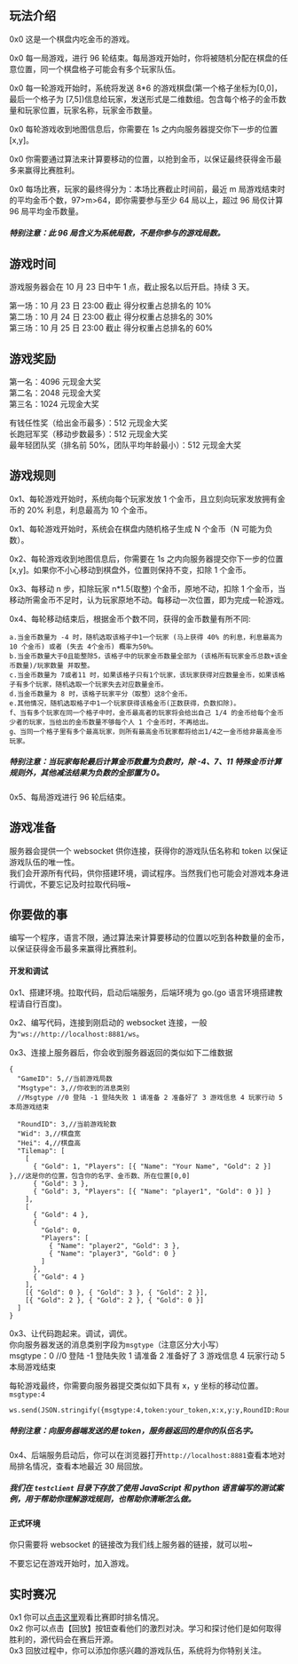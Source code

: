 ## 玩法介绍

0x0 这是一个棋盘内吃金币的游戏。

0x0 每一局游戏，进行 96 轮结束。每局游戏开始时，你将被随机分配在棋盘的任意位置，同一个棋盘格子可能会有多个玩家队伍。

0x0 每一轮游戏开始时，系统将发送 8\*6 的游戏棋盘(第一个格子坐标为[0,0]，最后一个格子为 [7,5])信息给玩家，发送形式是二维数组。包含每个格子的金币数量和玩家位置，玩家名称，玩家金币数量。

0x0 每轮游戏收到地图信息后，你需要在 1s 之内向服务器提交你下一步的位置[x,y]。

0x0 你需要通过算法来计算要移动的位置，以抢到金币，以保证最终获得金币最多来赢得比赛胜利。

0x0 每场比赛，玩家的最终得分为：本场比赛截止时间前，最近 m 局游戏结束时的平均金币个数，97>m>64，即你需要参与至少 64 局以上，超过 96 局仅计算 96 局平均金币数量。

##### 特别注意：此 96 局含义为系统局数，不是你参与的游戏局数。

## 游戏时间

游戏服务器会在 10 月 23 日中午 1 点，截止报名以后开启。持续 3 天。

第一场：10 月 23 日 23:00 截止 得分权重占总排名的 10%  
第二场：10 月 24 日 23:00 截止 得分权重占总排名的 30%  
第三场：10 月 25 日 23:00 截止 得分权重占总排名的 60%

## 游戏奖励

第一名：4096 元现金大奖  
第二名：2048 元现金大奖  
第三名：1024 元现金大奖

有钱任性奖（给出金币最多）：512 元现金大奖  
长跑冠军奖（移动步数最多）：512 元现金大奖  
最年轻团队奖（排名前 50%，团队平均年龄最小）：512 元现金大奖

## 游戏规则

0x1、每轮游戏开始时，系统向每个玩家发放 1 个金币，且立刻向玩家发放拥有金币的 20% 利息，利息最高为 10 个金币。

0x1、每轮游戏开始时，系统会在棋盘内随机格子生成 N 个金币（N 可能为负数）。

0x2、每轮游戏收到地图信息后，你需要在 1s 之内向服务器提交你下一步的位置[x,y]。如果你不小心移动到棋盘外，位置则保持不变，扣除 1 个金币。

0x3、每移动 n 步，扣除玩家 n\*1.5(取整) 个金币，原地不动，扣除 1 个金币，当移动所需金币不足时，认为玩家原地不动。每移动一次位置，即为完成一轮游戏。

0x4、每轮移动结束后，根据金币个数不同，获得的金币数量有所不同:

```
a.当金币数量为 -4 时，随机选取该格子中1一个玩家 (马上获得 40% 的利息，利息最高为 10 个金币) 或者 (失去 4个金币) 概率为50%。
b.当金币数量大于0且能整除5，该格子中的玩家金币数量全部为 (该格所有玩家金币总数+该金币数量)/玩家数量 并取整。
c.当金币数量为 7或者11 时，如果该格子只有1个玩家，该玩家获得对应数量金币，如果该格子有多个玩家，随机选取一个玩家失去对应数量金币。
d.当金币数量为 8 时，该格子玩家平分（取整）这8个金币。
e.其他情况，随机选取格子中1一个玩家获得该格金币(正数获得，负数扣除)。
f、当有多个玩家在同一个格子中时，金币最高者的玩家将会给出自己 1/4 的金币给每个金币少者的玩家，当给出的金币数量不够每个人 1 个金币时，不再给出。
g、当同一个格子里有多个最高玩家，则所有最高金币玩家都将给出1/4之一金币给非最高金币玩家。
```

##### 特别注意：当玩家每轮最后计算金币数量为负数时，除 -4、7、11 特殊金币计算规则外，其他减法结果为负数的全部置为 0。

0x5、每局游戏进行 96 轮后结束。

## 游戏准备

服务器会提供一个 websocket 供你连接，获得你的游戏队伍名称和 token 以保证游戏队伍的唯一性。  
我们会开源所有代码，供你搭建环境，调试程序。当然我们也可能会对游戏本身进行调优，不要忘记及时拉取代码哦~

## 你要做的事

编写一个程序，语言不限，通过算法来计算要移动的位置以吃到各种数量的金币，以保证获得金币最多来赢得比赛胜利。

#### 开发和调试

0x1、搭建环境。拉取代码，启动后端服务，后端环境为 go.(go 语言环境搭建教程请自行百度)。

0x2、编写代码，连接到刚启动的 websocket 连接，一般为`"ws://http://localhost:8881/ws`。

0x3、连接上服务器后，你会收到服务器返回的类似如下二维数据

```
{
  "GameID": 5,//当前游戏局数
  "Msgtype": 3,//你收到的消息类别
  //Msgtype //0 登陆 -1 登陆失败 1 请准备 2 准备好了 3 游戏信息 4 玩家行动 5 本局游戏结束

  "RoundID": 3,//当前游戏轮数
  "Wid": 3,//棋盘宽
  "Hei": 4,//棋盘高
  "Tilemap": [
    [
      { "Gold": 1, "Players": [{ "Name": "Your Name", "Gold": 2 }] },//这是你的位置，包含你的名字、金币数、所在位置[0,0]
      { "Gold": 3 },
      { "Gold": 3, "Players": [{ "Name": "player1", "Gold": 0 }] }
    ],
    [
      { "Gold": 4 },
      {
        "Gold": 0,
        "Players": [
          { "Name": "player2", "Gold": 3 },
          { "Name": "player3", "Gold": 0 }
        ]
      },
      { "Gold": 4 }
    ],
    [{ "Gold": 0 }, { "Gold": 3 }, { "Gold": 2 }],
    [{ "Gold": 2 }, { "Gold": 2 }, { "Gold": 0 }]
  ]
}

```

0x3、让代码跑起来。调试，调优。  
你向服务器发送的消息类别字段为`msgtype`（注意区分大小写）  
msgtype：0 //0 登陆 -1 登陆失败 1 请准备 2 准备好了 3 游戏信息 4 玩家行动 5 本局游戏结束

每轮游戏最终，你需要向服务器提交类似如下具有 x，y 坐标的移动位置。`msgtype:4`

```
ws.send(JSON.stringify({msgtype:4,token:your_token,x:x,y:y,RoundID:RoundID}));
```

##### 特别注意：向服务器端发送的是 token，服务器返回的是你的队伍名字。

0x4、后端服务启动后，你可以在浏览器打开`http://localhost:8881`查看本地对局排名情况，查看本地最近 30 局回放。

##### 我们在 `testclient` 目录下存放了使用 JavaScript 和 python 语言编写的测试案例，用于帮助你理解游戏规则，也帮助你清晰怎么做。

#### 正式环境

你只需要将 websocket 的链接改为我们线上服务器的链接，就可以啦~

不要忘记在游戏开始时，加入游戏。

## 实时赛况

0x1 你可以[点击这里](https://testmobile.51wnl-cq.com/20201024/)观看比赛即时排名情况。  
0x2 你可以点击【回放】按钮查看他们的激烈对决。学习和探讨他们是如何取得胜利的，源代码会在赛后开源。  
0x3 回放过程中，你可以添加你感兴趣的游戏队伍，系统将为你特别关注。
